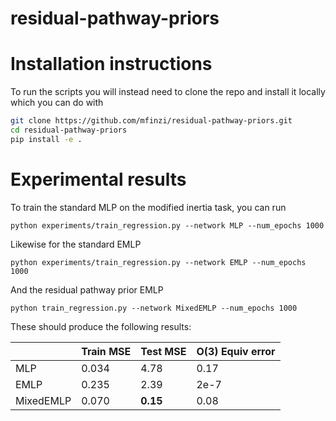 # residual-pathway-priors

# Installation instructions
To run the scripts you will instead need to clone the repo and install it locally which you can do with
```bash
git clone https://github.com/mfinzi/residual-pathway-priors.git
cd residual-pathway-priors
pip install -e .
```

# Experimental results
To train the standard MLP on the modified inertia task, you can run
```
python experiments/train_regression.py --network MLP --num_epochs 1000
```
Likewise for the standard EMLP

```
python experiments/train_regression.py --network EMLP --num_epochs 1000
```
And the residual pathway prior EMLP
```
python train_regression.py --network MixedEMLP --num_epochs 1000
```

These should produce the following results:

|| Train MSE | Test MSE  | O(3) Equiv error  |
|---------|------|------|------|
|MLP |   0.034  | 4.78 | 0.17 |
|EMLP|   0.235 | 2.39 | 2e-7 |
|MixedEMLP|   0.070 | **0.15** | 0.08 |
